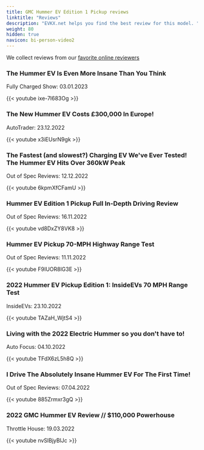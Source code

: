 ```yaml
---
title: GMC Hummer EV Edition 1 Pickup reviews
linktitle: "Reviews"
description: "EVKX.net helps you find the best review for this model. "
weight: 80
hidden: true
navicon: bi-person-video2
---
```

We collect reviews from our [favorite online reviewers](/guides/evreviewers/)

<div class="container text-center shadow p-2 pe-4 mb-5 bg-body-tertiary rounded border">
<h3>The Hummer EV Is Even More Insane Than You Think</h3>
<p>Fully Charged Show: 03.01.2023</p>

{{< youtube ixe-7l683Og >}}

</div>
<div class="container text-center shadow p-2 pe-4 mb-5 bg-body-tertiary rounded border">
<h3>The New Hummer EV Costs £300,000 In Europe!</h3>
<p>AutoTrader: 23.12.2022</p>

{{< youtube x3iEUsrN9gk >}}

</div>
<div class="container text-center shadow p-2 pe-4 mb-5 bg-body-tertiary rounded border">
<h3>The Fastest (and slowest?) Charging EV We've Ever Tested! The Hummer EV Hits Over 360kW Peak</h3>
<p>Out of Spec Reviews: 12.12.2022</p>

{{< youtube 6kpmXfCFamU >}}

</div>
<div class="container text-center shadow p-2 pe-4 mb-5 bg-body-tertiary rounded border">
<h3>Hummer EV Edition 1 Pickup Full In-Depth Driving Review</h3>
<p>Out of Spec Reviews: 16.11.2022</p>

{{< youtube vd8DxZY8VK8 >}}

</div>
<div class="container text-center shadow p-2 pe-4 mb-5 bg-body-tertiary rounded border">
<h3>Hummer EV Pickup 70-MPH Highway Range Test</h3>
<p>Out of Spec Reviews: 11.11.2022</p>

{{< youtube F9IUOR8lG3E >}}

</div>
<div class="container text-center shadow p-2 pe-4 mb-5 bg-body-tertiary rounded border">
<h3>2022 Hummer EV Pickup Edition 1: InsideEVs 70 MPH Range Test</h3>
<p>InsideEVs: 23.10.2022</p>

{{< youtube TAZaH_WjtS4 >}}

</div>
<div class="container text-center shadow p-2 pe-4 mb-5 bg-body-tertiary rounded border">
<h3>Living with the 2022 Electric Hummer so you don't have to!</h3>
<p>Auto Focus: 04.10.2022</p>

{{< youtube TFdX6zL5h8Q >}}

</div>
<div class="container text-center shadow p-2 pe-4 mb-5 bg-body-tertiary rounded border">
<h3>I Drive The Absolutely Insane Hummer EV For The First Time!</h3>
<p>Out of Spec Reviews: 07.04.2022</p>

{{< youtube 885Zrmxr3gQ >}}

</div>
<div class="container text-center shadow p-2 pe-4 mb-5 bg-body-tertiary rounded border">
<h3>2022 GMC Hummer EV Review // $110,000 Powerhouse</h3>
<p>Throttle House: 19.03.2022</p>

{{< youtube nvSlBjyBlJc >}}

</div>

